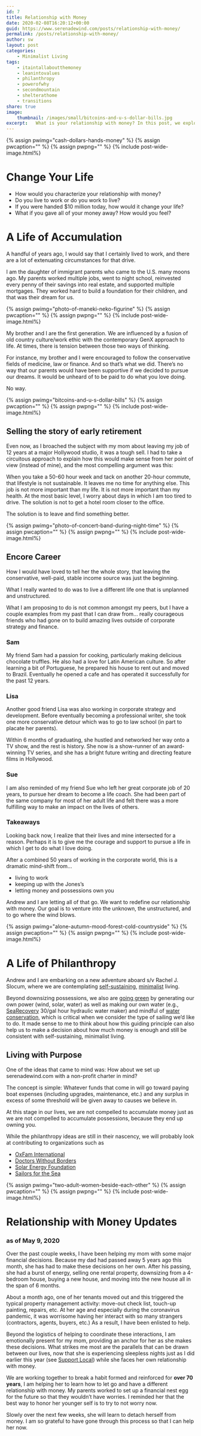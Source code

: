 ```yaml
---
id: 7
title: Relationship with Money
date: 2020-02-08T16:20:12+00:00
guid: https://www.serenadewind.com/posts/relationship-with-money/
permalink: /posts/relationship-with-money/
author: sw
layout: post
categories:
    - Minimalist Living
tags:
    - itaintallaboutthemoney
    - leanintovalues
    - philanthropy
    - powerofwhy
    - secondmountain
    - shelterathome
    - transitions
share: true 
image:
    thumbnail: /images/small/bitcoins-and-u-s-dollar-bills.jpg 
excerpt:   What is your relationship with money? In this post, we explore this topic. At this stage in our lives, we are not compelled to accumulate money just as we are not compelled to accumulate possessions. Why? Because they end up owning you... 
---
```

{% assign pwimg="cash-dollars-hands-money" %}
{% assign pwcaption="" %}
{% assign pwpng="" %}
{% include post-wide-image.html%}


# Change Your Life

- How would you characterize your relationship with money? 
- Do you live to work or do you work to live? 
- If you were handed $10 million today, how would it change your life? 
- What if you gave all of your money away? How would you feel?

# A Life of Accumulation

A handful of years ago, I would say that I certainly lived to work, and there are a lot of extenuating circumstances for that drive.

I am the daughter of immigrant parents who came to the U.S. many moons ago. My parents worked multiple jobs, went to night school, reinvested every penny of their savings into real estate, and supported multiple mortgages. They worked hard to build a foundation for their children, and that was their dream for us.

{% assign pwimg="photo-of-maneki-neko-figurine" %}
{% assign pwcaption="" %}
{% assign pwpng="" %}
{% include post-wide-image.html%}


My brother and I are the first generation. We are influenced by a fusion of old country culture/work ethic with the contemporary GenX approach to life. At times, there is tension between those two ways of thinking.

For instance, my brother and I were encouraged to follow the conservative fields of medicine, law or finance. And so that’s what we did. There’s no way that our parents would have been supportive if we decided to pursue our dreams. It would be unheard of to be paid to do what you love doing.

No way.

{% assign pwimg="bitcoins-and-u-s-dollar-bills" %}
{% assign pwcaption="" %}
{% assign pwpng="" %}
{% include post-wide-image.html%}


## Selling the story of early retirement

Even now, as I broached the subject with my mom about leaving my job of 12 years at a major Hollywood studio, it was a tough sell. I had to take a circuitous approach to explain how this would make sense from her point of view (instead of mine), and the most compelling argument was this:

When you take a 50-60 hour week and tack on another 20-hour commute, that lifestyle is not sustainable. It leaves me no time for anything else. This job is not more important than my life. It is not more important than my health. At the most basic level, I worry about days in which I am too tired to drive. The solution is not to get a hotel room closer to the office.

The solution is to leave and find something better.

{% assign pwimg="photo-of-concert-band-during-night-time" %}
{% assign pwcaption="" %}
{% assign pwpng="" %}
{% include post-wide-image.html%}


## Encore Career

How I would have loved to tell her the whole story, that leaving the conservative, well-paid, stable income source was just the beginning.

What I really wanted to do was to live a different life one that is unplanned and unstructured.

What I am proposing to do is not common amongst my peers, but I have a couple examples from my past that I can draw from… really courageous friends who had gone on to build amazing lives outside of corporate strategy and finance.

### Sam

My friend Sam had a passion for cooking, particularly making delicious chocolate truffles. He also had a love for Latin American culture. So after learning a bit of Portuguese, he prepared his house to rent out and moved to Brazil. Eventually he opened a cafe and has operated it successfully for the past 12 years.

### Lisa

Another good friend Lisa was also working in corporate strategy and development. Before eventually becoming a professional writer, she took one more conservative detour which was to go to law school (in part to placate her parents).

Within 6 months of graduating, she hustled and networked her way onto a TV show, and the rest is history. She now is a show-runner of an award-winning TV series, and she has a bright future writing and directing feature films in Hollywood.  

### Sue

I am also reminded of my friend Sue who left her great corporate job of 20 years, to pursue her dream to become a life coach. She had been part of the same company for most of her adult life and felt there was a more fulfilling way to make an impact on the lives of others. 

### Takeaways

Looking back now, I realize that their lives and mine intersected for a reason. Perhaps it is to give me the courage and support to pursue a life in which I get to do what I love doing. 

After a combined 50 years of working in the corporate world, this is a dramatic mind-shift from…

- living to work
- keeping up with the Jones’s
- letting money and possessions own you

Andrew and I are letting all of that go. We want to redefine our relationship with money. Our goal is to venture into the unknown, the unstructured, and to go where the wind blows. 

{% assign pwimg="alone-autumn-mood-forest-cold-countryside" %}
{% assign pwcaption="" %}
{% assign pwpng="" %}
{% include post-wide-image.html%}


# A Life of Philanthropy

Andrew and I are embarking on a new adventure aboard s/v Rachel J. Slocum, where we are contemplating [self-sustaining](https://www.simplyss.com/blog/living-off-grid/ "Living Off Grid"), [minimalist](https://www.becomingminimalist.com/minimalist-living/ "Becoming Minimalist") living. 

Beyond downsizing possessions, we also are [going green](https://serenadewind.com/posts/going-green/ "Going Green") by generating our own power (wind, solar, water) as well as making our own water (e.g., [SeaRecovery](http://www.searecovery.com/ "Sea Recovery") 30/gal hour hydraulic water maker) and mindful of [water conservation](https://serenadewind.com/posts/water-water-everywhere/ "Water water everywhere"), which is critical when we consider the type of sailing we’d like to do. It made sense to me to think about how this guiding principle can also help us to make a decision about how much money is enough and still be consistent with self-sustaining, minimalist living.

## Living with Purpose

One of the ideas that came to mind was: How about we set up serenadewind.com with a non-profit charter in mind? 

The concept is simple: Whatever funds that come in will go toward paying boat expenses (including upgrades, maintenance, etc.) and any surplus in excess of some threshold will be given away to causes we believe in.

At this stage in our lives, we are not compelled to accumulate money just as we are not compelled to accumulate possessions, because they end up owning you.

While the philanthropy ideas are still in their nascency, we will probably look at contributing to organizations such as 

- [OxFam International](https://www.oxfam.org/en "OxFam") 
- [Doctors Without Borders](https://www.doctorswithoutborders.org/ "Doctors Without Borders") 
- [Solar Energy Foundation](https://www.thesolarfoundation.org/ "Solar Energy Foundation") 
- [Sailors for the Sea](https://sailorsforthesea.org/ "Sailors for the Sea") 


{% assign pwimg="two-adult-women-beside-each-other" %}
{% assign pwcaption="" %}
{% assign pwpng="" %}
{% include post-wide-image.html%}
  

# Relationship with Money Updates

### as of May 9, 2020

Over the past couple weeks, I have been helping my mom with some major financial decisions. Because my dad had passed away 5 years ago this month, she has had to make these decisions on her own. After his passing, she had a burst of energy, selling one rental property, downsizing from a 4-bedroom house, buying a new house, and moving into the new house all in the span of 6 months.

About a month ago, one of her tenants moved out and this triggered the typical property management activity: move-out check list, touch-up painting, repairs, etc. At her age and especially during the coronavirus pandemic, it was worrisome having her interact with so many strangers (contractors, agents, buyers, etc.) As a result, I have been enlisted to help. 

Beyond the logistics of helping to coordinate these interactions, I am emotionally present for my mom, providing an anchor for her as she makes these decisions. What strikes me most are the parallels that can be drawn between our lives, now that she is experiencing sleepless nights just as I did earlier this year (see [Support Local](https://serenadewind.com/posts/support-local/ "Support Local")) while she faces her own relationship with money. 

We are working together to break a habit formed and reinforced for **over 70 years**, I am helping her to learn how to let go and have a different relationship with money. My parents worked to set up a financial nest egg for the future so that they wouldn’t have worries. I reminded her that the best way to honor her younger self is to try to not worry now. 

Slowly over the next few weeks, she will learn to detach herself from money. I am so grateful to have gone through this process so that I can help her now. 


